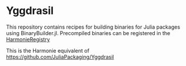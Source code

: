 # Yggdrasil

This repository contains recipes for building binaries for Julia packages using BinaryBuilder.jl. 
Precompiled binaries can be registered in the [HarmonieRegistry](https://github.com/roelstappers/HarmonieRegistry)

This is the Harmonie equivalent of https://github.com/JuliaPackaging/Yggdrasil


